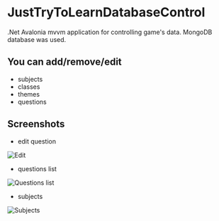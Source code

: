 
# JustTryToLearnDatabaseControl
.Net Avalonia mvvm application for controlling game's data. MongoDB database was used.



## You can add/remove/edit


-  subjects
-  classes
-  themes
-  questions
## Screenshots
 - edit question

![Edit](https://snipboard.io/uKprh1.jpg)

- questions list

![Questions list](https://snipboard.io/2rfy9X.jpg)

- subjects

![Subjects](https://snipboard.io/0BkwPM.jpg)

